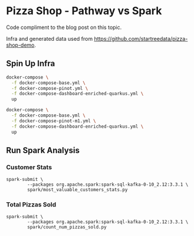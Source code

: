 # Pizza Shop - Pathway vs Spark

Code compliment to the blog post on this topic.

Infra and generated data used from https://github.com/startreedata/pizza-shop-demo.

## Spin Up Infra

```bash
docker-compose \
  -f docker-compose-base.yml \
  -f docker-compose-pinot.yml \
  -f docker-compose-dashboard-enriched-quarkus.yml \
  up
```

```bash
docker-compose \
  -f docker-compose-base.yml \
  -f docker-compose-pinot-m1.yml \
  -f docker-compose-dashboard-enriched-quarkus.yml \
  up
```

## Run Spark Analysis

### Customer Stats

```base
spark-submit \
        --packages org.apache.spark:spark-sql-kafka-0-10_2.12:3.3.1 \
        spark/most_valuable_customers_stats.py
```

### Total Pizzas Sold

```base
spark-submit \
        --packages org.apache.spark:spark-sql-kafka-0-10_2.12:3.3.1 \
        spark/count_num_pizzas_sold.py
```
